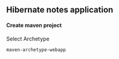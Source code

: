 ## Hibernate notes application

#### Create maven project
Select Archetype
```
maven-archetype-webapp
```
